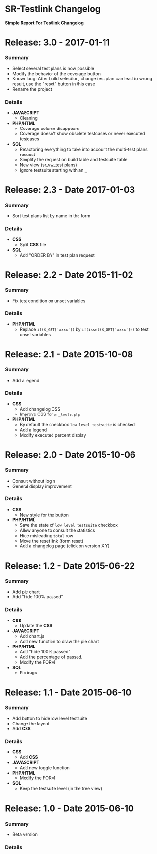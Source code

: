 


# SR-Testlink Changelog

**Simple Report For Testlink Changelog**



# Release: 3.0 - 2017-01-11


### Summary

* Select several test plans is now possible
* Modify the behavior of the coverage button
* Known bug: After build selection, change test plan can lead to wrong result,
  use the "reset" button in this case
* Rename the project

### Details

* **JAVASCRIPT**
	* Cleaning
* **PHP/HTML**
	* Coverage column disappears
	* Coverage doesn't show obsolete testcases or never executed testcases
* **SQL**
	* Refactoring everything to take into account the multi-test plans request
	* Simplify the request on build table and testsuite table
	* New view (sr_vw_test plans)
	* Ignore testsuite starting with an ``_``



# Release: 2.3 - Date 2017-01-03


### Summary

* Sort test plans list by name in the form


### Details

* **CSS**
	* Split **CSS** file
* **SQL**
	* Add "ORDER BY" in test plan request



# Release: 2.2 - Date 2015-11-02


### Summary

* Fix test condition on unset variables

### Details

* **PHP/HTML**
	* Replace ``if($_GET['xxxx'])`` by ``if(isset($_GET['xxxx']))`` to test
	  unset variables



# Release: 2.1 - Date 2015-10-08


### Summary

* Add a legend


### Details

* **CSS**
	* Add changelog CSS
	* Improve CSS for ``sr_tools.php``
* **PHP/HTML**
	* By default the checkbox ``low level testsuite`` is checked
	* Add a legend
	* Modify executed percent display



# Release: 2.0 - Date 2015-10-06


### Summary

* Consult without login
* General display improvement


### Details

* **CSS**
	* New style for the button
* **PHP/HTML**
	* Save the state of ``low level testsuite`` checkbox
	* Allow anyone to consult the statistics
	* Hide misleading ``total`` row
	* Move the reset link (form reset)
	* Add a changelog page (click on version X.Y)



# Release: 1.2 - Date 2015-06-22


### Summary

* Add pie chart
* Add "hide 100% passed"


### Details

* **CSS**
	* Update the **CSS**
* **JAVASCRIPT**
	* Add chart.js
	* Add new function to draw the pie chart
* **PHP/HTML**
	* Add "hide 100% passed"
	* Add the percentage of passed.
	* Modify the FORM
* **SQL**
	* Fix bugs



# Release: 1.1 - Date 2015-06-10


### Summary

* Add button to hide low level testsuite
* Change the layout
* Add **CSS**


### Details

* **CSS**
	* Add **CSS**
* **JAVASCRIPT**
	* Add new toggle function
* **PHP/HTML**
	* Modify the FORM
* **SQL**
	* Keep the testsuite level (in the tree view)



# Release: 1.0 - Date 2015-06-10


### Summary

* Beta version

### Details





